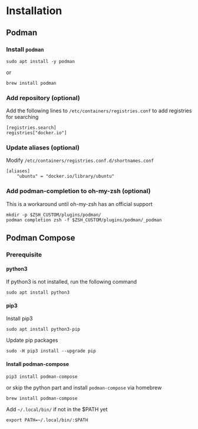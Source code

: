 # Installation

## Podman

### Install `podman`
```
sudo apt install -y podman
```

or

```
brew install podman
```

### Add repository (optional)
Add the following lines to `/etc/containers/registries.conf` to add registries for searching
```
[registries.search]
registries["docker.io"]
```

### Update aliases (optional)
Modify `/etc/containers/registries.conf.d/shortnames.conf`
```
[aliases]
    "ubuntu" = "docker.io/library/ubuntu"
```

### Add podman-completion to oh-my-zsh (optional)
This is a workaround until oh-my-zsh has an official support
```
mkdir -p $ZSH_CUSTOM/plugins/podman/
podman completion zsh -f $ZSH_CUSTOM/plugins/podman/_podman
```

## Podman Compose

### Prerequisite

#### python3

If python3 is not installed, run the following command

```
sudo apt install python3
```

#### pip3
Install pip3
```
sudo apt install python3-pip
```

Update pip packages
```
sudo -H pip3 install --upgrade pip
```

#### Install podman-compose
```
pip3 install podman-compose
```

or skip the python part and install `podman-compose` via homebrew
```
brew install podman-compose
```

Add `~/.local/bin/` if not in the $PATH yet
```
export PATH=~/.local/bin/:$PATH
```